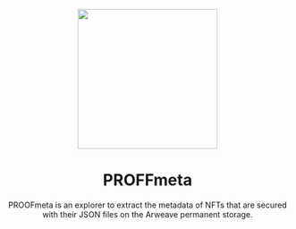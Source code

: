 <p align="center">
  <img src="https://license.rocks/wp-content/uploads/2020/10/MetaProof.jpg" width="250">
</p>

<h1 align="center">PROFFmeta</h1>

<div align="center">

PROOFmeta is an explorer to extract the metadata of NFTs that are secured with their JSON files on the Arweave permanent storage.

</div>
